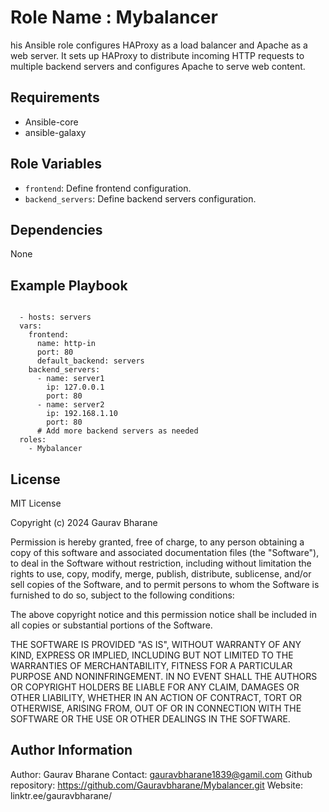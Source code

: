 Role Name : Mybalancer
=========

his Ansible role configures HAProxy as a load balancer and Apache as a web server. It sets up HAProxy to distribute incoming HTTP requests to multiple backend servers and configures Apache to serve web content.

Requirements
------------

- Ansible-core 
- ansible-galaxy

Role Variables
--------------

- `frontend`: Define frontend configuration.
- `backend_servers`: Define backend servers configuration.

Dependencies
------------

None

Example Playbook
----------------
<code>
  - hosts: servers
  vars:
    frontend:
      name: http-in
      port: 80
      default_backend: servers
    backend_servers:
      - name: server1
        ip: 127.0.0.1
        port: 80
      - name: server2
        ip: 192.168.1.10
        port: 80
      # Add more backend servers as needed
  roles:
    - Mybalancer
</code>


License
-------
MIT License

Copyright (c) 2024 Gaurav Bharane

Permission is hereby granted, free of charge, to any person obtaining a copy
of this software and associated documentation files (the "Software"), to deal
in the Software without restriction, including without limitation the rights
to use, copy, modify, merge, publish, distribute, sublicense, and/or sell
copies of the Software, and to permit persons to whom the Software is
furnished to do so, subject to the following conditions:

The above copyright notice and this permission notice shall be included in all
copies or substantial portions of the Software.

THE SOFTWARE IS PROVIDED "AS IS", WITHOUT WARRANTY OF ANY KIND, EXPRESS OR
IMPLIED, INCLUDING BUT NOT LIMITED TO THE WARRANTIES OF MERCHANTABILITY,
FITNESS FOR A PARTICULAR PURPOSE AND NONINFRINGEMENT. IN NO EVENT SHALL THE
AUTHORS OR COPYRIGHT HOLDERS BE LIABLE FOR ANY CLAIM, DAMAGES OR OTHER
LIABILITY, WHETHER IN AN ACTION OF CONTRACT, TORT OR OTHERWISE, ARISING FROM,
OUT OF OR IN CONNECTION WITH THE SOFTWARE OR THE USE OR OTHER DEALINGS IN THE
SOFTWARE.


Author Information
------------------

Author: Gaurav Bharane
Contact: gauravbharane1839@gamil.com
Github repository: https://github.com/Gauravbharane/Mybalancer.git
Website: linktr.ee/gauravbharane/
